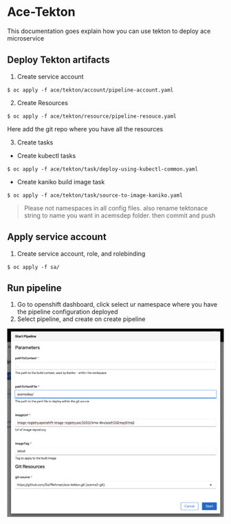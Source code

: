 # Ace-Tekton
This documentation goes explain how you can use tekton to deploy ace microservice 


## Deploy Tekton artifacts

1. Create service account 
```
$ oc apply -f ace/tekton/account/pipeline-account.yaml
```

2.  Create Resources

```
$ oc apply -f ace/tekton/resource/pipeline-resouce.yaml
```

Here add the git repo where you have all the resources

3. Create tasks

* Create kubectl tasks

```
$ oc apply -f ace/tekton/task/deploy-using-kubectl-common.yaml
```

* Create kaniko build image task

```
$ oc apply -f ace/tekton/task/source-to-image-kaniko.yaml
```

> Please not namespaces in all config files. also rename tektonace string to name you want in acemsdep folder. then commit and push 

## Apply service account
1. Create service account, role, and rolebinding

```
$ oc apply -f sa/
```

## Run pipeline
1. Go to openshift dashboard, click select ur namespace where you have the pipeline configuration deployed 
2. Select pipeline, and create on create pipeline 

![alt text](1.png)


